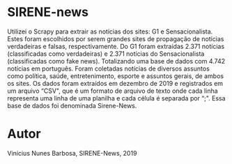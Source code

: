 # SIRENE-news
Utilizei o Scrapy para extrair as notícias dos sites: G1 e Sensacionalista. Estes foram escolhidos por serem grandes sites de propagação de notícias verdadeiras e falsas, respectivamente. Do G1 foram extraídas 2.371 notícias (classificadas como verdadeiras) e 2.371 notícias do Sensacionalista (classificadas como fake news). Totalizando uma base de dados com 4.742 notícias em português. Foram coletadas notícias de diversos assuntos como política, saúde, entretenimento, esporte e assuntos gerais, de ambos os sites. Os dados foram extraídos em dezembro de 2019 e registrados em um arquivo “CSV", que é um formato de arquivo de texto onde cada linha representa uma linha de uma planilha e cada célula é separada por “;". Essa base de dados foi denominada Sirene-News.

# Autor
Vinícius Nunes Barbosa, SIRENE-News, 2019

